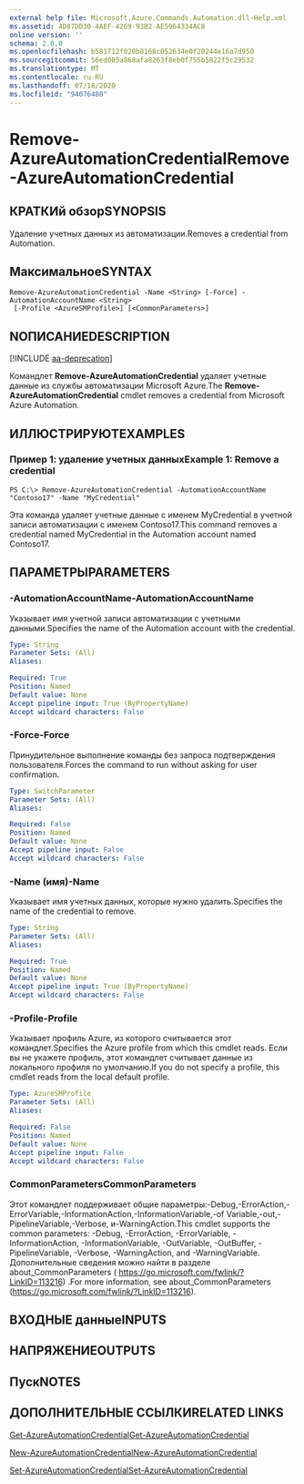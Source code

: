 ```yaml
---
external help file: Microsoft.Azure.Commands.Automation.dll-Help.xml
ms.assetid: 4D87DD30-4AEF-4269-93B2-AE5964334AC8
online version: ''
schema: 2.0.0
ms.openlocfilehash: b581712f020b8168c052634e0f20244e16a7d950
ms.sourcegitcommit: 56ed085a868afa8263f8eb0f755b5822f5c29532
ms.translationtype: MT
ms.contentlocale: ru-RU
ms.lasthandoff: 07/18/2020
ms.locfileid: "94076480"
---
```

# <span data-ttu-id="bbd36-101">Remove-AzureAutomationCredential</span><span class="sxs-lookup"><span data-stu-id="bbd36-101">Remove-AzureAutomationCredential</span></span>

## <span data-ttu-id="bbd36-102">КРАТКИй обзор</span><span class="sxs-lookup"><span data-stu-id="bbd36-102">SYNOPSIS</span></span>

<span data-ttu-id="bbd36-103">Удаление учетных данных из автоматизации.</span><span class="sxs-lookup"><span data-stu-id="bbd36-103">Removes a credential from Automation.</span></span>

## <span data-ttu-id="bbd36-104">Максимальное</span><span class="sxs-lookup"><span data-stu-id="bbd36-104">SYNTAX</span></span>

```
Remove-AzureAutomationCredential -Name <String> [-Force] -AutomationAccountName <String>
 [-Profile <AzureSMProfile>] [<CommonParameters>]
```

## <span data-ttu-id="bbd36-105">NОПИСАНИЕ</span><span class="sxs-lookup"><span data-stu-id="bbd36-105">DESCRIPTION</span></span>

[!INCLUDE [aa-deprecation](../include/aa-deprecation.md)]

<span data-ttu-id="bbd36-106">Командлет **Remove-AzureAutomationCredential** удаляет учетные данные из службы автоматизации Microsoft Azure.</span><span class="sxs-lookup"><span data-stu-id="bbd36-106">The **Remove-AzureAutomationCredential** cmdlet removes a credential from Microsoft Azure Automation.</span></span>

## <span data-ttu-id="bbd36-107">ИЛЛЮСТРИРУЮТ</span><span class="sxs-lookup"><span data-stu-id="bbd36-107">EXAMPLES</span></span>

### <span data-ttu-id="bbd36-108">Пример 1: удаление учетных данных</span><span class="sxs-lookup"><span data-stu-id="bbd36-108">Example 1: Remove a credential</span></span>
```
PS C:\> Remove-AzureAutomationCredential -AutomationAccountName "Contoso17" -Name "MyCredential"
```

<span data-ttu-id="bbd36-109">Эта команда удаляет учетные данные с именем MyCredential в учетной записи автоматизации с именем Contoso17.</span><span class="sxs-lookup"><span data-stu-id="bbd36-109">This command removes a credential named MyCredential in the Automation account named Contoso17.</span></span>

## <span data-ttu-id="bbd36-110">ПАРАМЕТРЫ</span><span class="sxs-lookup"><span data-stu-id="bbd36-110">PARAMETERS</span></span>

### <span data-ttu-id="bbd36-111">-AutomationAccountName</span><span class="sxs-lookup"><span data-stu-id="bbd36-111">-AutomationAccountName</span></span>
<span data-ttu-id="bbd36-112">Указывает имя учетной записи автоматизации с учетными данными.</span><span class="sxs-lookup"><span data-stu-id="bbd36-112">Specifies the name of the Automation account with the credential.</span></span>

```yaml
Type: String
Parameter Sets: (All)
Aliases: 

Required: True
Position: Named
Default value: None
Accept pipeline input: True (ByPropertyName)
Accept wildcard characters: False
```

### <span data-ttu-id="bbd36-113">-Force</span><span class="sxs-lookup"><span data-stu-id="bbd36-113">-Force</span></span>
<span data-ttu-id="bbd36-114">Принудительное выполнение команды без запроса подтверждения пользователя.</span><span class="sxs-lookup"><span data-stu-id="bbd36-114">Forces the command to run without asking for user confirmation.</span></span>

```yaml
Type: SwitchParameter
Parameter Sets: (All)
Aliases: 

Required: False
Position: Named
Default value: None
Accept pipeline input: False
Accept wildcard characters: False
```

### <span data-ttu-id="bbd36-115">-Name (имя)</span><span class="sxs-lookup"><span data-stu-id="bbd36-115">-Name</span></span>
<span data-ttu-id="bbd36-116">Указывает имя учетных данных, которые нужно удалить.</span><span class="sxs-lookup"><span data-stu-id="bbd36-116">Specifies the name of the credential to remove.</span></span>

```yaml
Type: String
Parameter Sets: (All)
Aliases: 

Required: True
Position: Named
Default value: None
Accept pipeline input: True (ByPropertyName)
Accept wildcard characters: False
```

### <span data-ttu-id="bbd36-117">-Profile</span><span class="sxs-lookup"><span data-stu-id="bbd36-117">-Profile</span></span>
<span data-ttu-id="bbd36-118">Указывает профиль Azure, из которого считывается этот командлет.</span><span class="sxs-lookup"><span data-stu-id="bbd36-118">Specifies the Azure profile from which this cmdlet reads.</span></span>
<span data-ttu-id="bbd36-119">Если вы не укажете профиль, этот командлет считывает данные из локального профиля по умолчанию.</span><span class="sxs-lookup"><span data-stu-id="bbd36-119">If you do not specify a profile, this cmdlet reads from the local default profile.</span></span>

```yaml
Type: AzureSMProfile
Parameter Sets: (All)
Aliases: 

Required: False
Position: Named
Default value: None
Accept pipeline input: False
Accept wildcard characters: False
```

### <span data-ttu-id="bbd36-120">CommonParameters</span><span class="sxs-lookup"><span data-stu-id="bbd36-120">CommonParameters</span></span>
<span data-ttu-id="bbd36-121">Этот командлет поддерживает общие параметры:-Debug,-ErrorAction,-ErrorVariable,-InformationAction,-InformationVariable,-of Variable,-out,-PipelineVariable,-Verbose, и-WarningAction.</span><span class="sxs-lookup"><span data-stu-id="bbd36-121">This cmdlet supports the common parameters: -Debug, -ErrorAction, -ErrorVariable, -InformationAction, -InformationVariable, -OutVariable, -OutBuffer, -PipelineVariable, -Verbose, -WarningAction, and -WarningVariable.</span></span> <span data-ttu-id="bbd36-122">Дополнительные сведения можно найти в разделе about_CommonParameters ( https://go.microsoft.com/fwlink/?LinkID=113216) .</span><span class="sxs-lookup"><span data-stu-id="bbd36-122">For more information, see about_CommonParameters (https://go.microsoft.com/fwlink/?LinkID=113216).</span></span>

## <span data-ttu-id="bbd36-123">ВХОДНЫЕ данные</span><span class="sxs-lookup"><span data-stu-id="bbd36-123">INPUTS</span></span>

## <span data-ttu-id="bbd36-124">НАПРЯЖЕНИЕ</span><span class="sxs-lookup"><span data-stu-id="bbd36-124">OUTPUTS</span></span>

## <span data-ttu-id="bbd36-125">Пуск</span><span class="sxs-lookup"><span data-stu-id="bbd36-125">NOTES</span></span>

## <span data-ttu-id="bbd36-126">ДОПОЛНИТЕЛЬНЫЕ ССЫЛКИ</span><span class="sxs-lookup"><span data-stu-id="bbd36-126">RELATED LINKS</span></span>

[<span data-ttu-id="bbd36-127">Get-AzureAutomationCredential</span><span class="sxs-lookup"><span data-stu-id="bbd36-127">Get-AzureAutomationCredential</span></span>](./Get-AzureAutomationCredential.md)

[<span data-ttu-id="bbd36-128">New-AzureAutomationCredential</span><span class="sxs-lookup"><span data-stu-id="bbd36-128">New-AzureAutomationCredential</span></span>](./New-AzureAutomationCredential.md)

[<span data-ttu-id="bbd36-129">Set-AzureAutomationCredential</span><span class="sxs-lookup"><span data-stu-id="bbd36-129">Set-AzureAutomationCredential</span></span>](./Set-AzureAutomationCredential.md)



